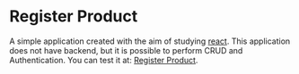 ﻿<h1>Register Product</h1>
<span>A simple application created with the aim of studying <a href="https://react.dev/">react</a>. This application does not have backend, but it is possible to perform CRUD and Authentication. You can test it at: <a href='http://register-product.coderunning.tech'>Register Product</a>.<span>
